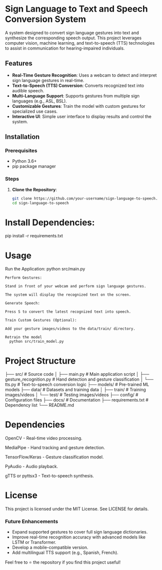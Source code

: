 # Sign Language to Text and Speech Conversion System

A system designed to convert sign language gestures into text and synthesize the corresponding speech output. This project leverages computer vision, machine learning, and text-to-speech (TTS) technologies to assist in communication for hearing-impaired individuals.


## Features

- **Real-Time Gesture Recognition**: Uses a webcam to detect and interpret sign language gestures in real-time.
- **Text-to-Speech (TTS) Conversion**: Converts recognized text into audible speech.
- **Multi-Language Support**: Supports gestures from multiple sign languages (e.g., ASL, BSL).
- **Customizable Gestures**: Train the model with custom gestures for specialized use cases.
- **Interactive UI**: Simple user interface to display results and control the system.

## Installation

### Prerequisites
- Python 3.6+
- pip package manager

### Steps
1. **Clone the Repository**:
   ```bash
   git clone https://github.com/your-username/sign-language-to-speech.git
   cd sign-language-to-speech

# Install Dependencies:
  pip install -r requirements.txt


# Usage
  Run the Application:
    python src/main.py

    Perform Gestures:

    Stand in front of your webcam and perform sign language gestures.

    The system will display the recognized text on the screen.

    Generate Speech:

    Press S to convert the latest recognized text into speech.

    Train Custom Gestures (Optional):

    Add your gesture images/videos to the data/train/ directory.

    Retrain the model
      python src/train_model.py


# Project Structure

├── src/                   # Source code
│   ├── main.py            # Main application script
│   ├── gesture_recognition.py  # Hand detection and gesture classification
│   └── tts.py             # Text-to-speech conversion logic
├── models/                # Pre-trained ML models
├── data/                  # Datasets and training data
│   ├── train/             # Training images/videos
│   └── test/              # Testing images/videos
├── config/                # Configuration files
├── docs/                  # Documentation
├── requirements.txt       # Dependency list
└── README.md


# Dependencies
  OpenCV - Real-time video processing.

  MediaPipe - Hand tracking and gesture detection.

  TensorFlow/Keras - Gesture classification model.

  PyAudio - Audio playback.

  gTTS or pyttsx3 - Text-to-speech synthesis.



# License
  This project is licensed under the MIT License. See LICENSE for details.



### Future Enhancements
- Expand supported gestures to cover full sign language dictionaries.
- Improve real-time recognition accuracy with advanced models like LSTM or Transformer.
- Develop a mobile-compatible version.
- Add multilingual TTS support (e.g., Spanish, French).

Feel free to ⭐️ the repository if you find this project useful!
